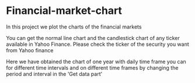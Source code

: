 # Financial-market-chart
In this project we plot the charts of the financial markets

You can get the normal line chart and the candlestick chart of any ticker available in Yahoo Finance. Please check the ticker of the security you want from Yahoo finance

Here we have obtained the chart of one year with daily time frame you can for different time intervals and on different time frames by changing the period and interval in the 'Get data part'
